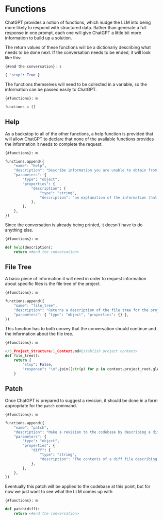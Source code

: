 # Functions

ChatGPT provides a notion of functions, which nudge the LLM into being more likely to respond with structured data. Rather than generate a full response in one prompt, each one will give ChatGPT a little bit more information to build up a solution.

The return values of these functions will be a dictionariy describing what needs to be done next. If the conversation needs to be ended, it will look like this:

`{#end the conversation}: s`
```python
{ "stop": True }
```

The functions themselves will need to be collected in a variable, so the information can be passed easily to ChatGPT.

`{#functions}: m`
```python
functions = []
```

## Help

As a backstop to all of the other functions, a help function is provided that will allow ChatGPT to declare that none of the available functions provides the information it needs to complete the request.

`{#functions}: m`
```python
functions.append({
    "name": "help",
    "description": "Describe information you are unable to obtain from one of the other functions",
    "parameters": {
        "type": "object",
        "properties": {
            "description": {
                "type": "string",
                "description": "an explanation of the information that is needed and why it is not covered by one of the other functions",
            },
        },
    },
})
```

Since the conversation is already being printed, it doesn't have to do anything else.

`{#functions}: m`
```python
def help(description):
    return <#end the conversation>
```

## File Tree

A basic piece of information it will need in order to request information about specific files is the file tree of the project.

`{#functions}: m`
```python
functions.append({
    "name": "file_tree",
    "description": "Returns a description of the file tree for the project",
    "parameters": { "type": "object", "properties": {} },
})
```

This function has to both convey that the conversation should continue and the information about the file tree.

`{#functions}: m`
```python
</3_Project_Structure/1_Context.md#Establish project context>
def file_tree():
    return {
        "stop": False,
        "response": "\n".join([str(p) for p in context.project_root.glob("**/*.md")]),
    }
```

## Patch

Once ChatGPT is prepared to suggest a revision, it should be done in a form appropriate for the `patch` command.

`{#functions}: m`
```python
functions.append({
    "name": "patch",
    "description": "Make a revision to the codebase by describing a diff file that should be applied to the codebase using the `patch` command",
    "parameters": {
        "type": "object",
        "properties": {
            "diff": {
                "type": "string",
                "description": "The contents of a diff file describing revisions to a codebase",
            },
        },
    },
})
```

Eventually this patch will be applied to the codebase at this point, but for now we just want to see what the LLM comes up with:

`{#functions}: m`
```python
def patch(diff):
    return <#end the conversation>
```
